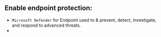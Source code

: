 ## Enable endpoint protection:
- ```Microsoft Defender``` for Endpoint used to & prevent, detect, investigate, and respond to advanced threats.
- 
